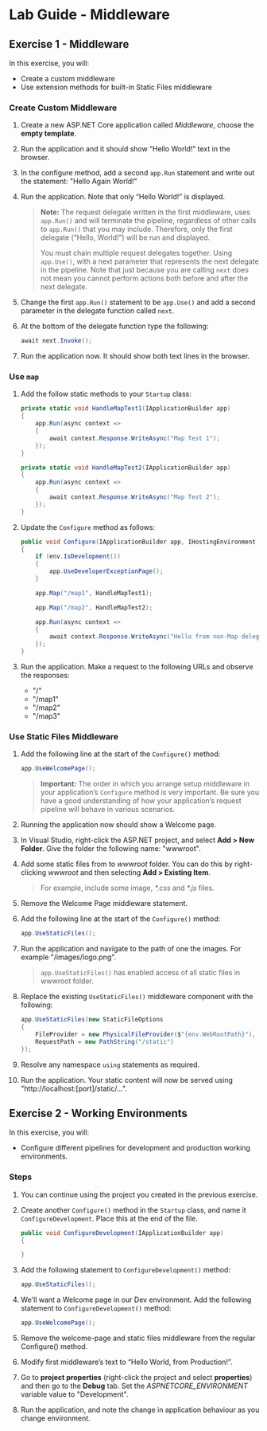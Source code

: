 # Lab Guide - Middleware

## Exercise 1 - Middleware
In this exercise, you will:
* Create a custom middleware
* Use extension methods for built-in Static Files middleware

### Create Custom Middleware

1. Create a new ASP.NET Core application called *Middleware*, choose the **empty template**.

2. Run the application and it should show “Hello World!” text in the browser.

3. In the configure method, add a second ```app.Run``` statement and write out the statement:
"Hello Again World!"

4. Run the application. Note that only “Hello World!” is displayed.

    > **Note:** The request delegate written in the first middleware, uses ```app.Run()``` and will terminate the pipeline, regardless of other calls to ```app.Run()``` that you may include. Therefore, only the first delegate (“Hello, World!”) will be run and displayed.
    >
    > You must chain multiple request delegates together. Using ```app.Use()```, with a next parameter that represents the next delegate in the pipeline. Note that just because you are calling ```next``` does not mean you cannot perform actions both before and after the next delegate.

5. Change the first ```app.Run()``` statement to be ```app.Use()``` and add a second parameter in the delegate function called ```next```.

6. At the bottom of the delegate function type the following:

    ```c#
    await next.Invoke();
    ```

7. Run the application now. It should show both text lines in the browser.

### Use ```map```

1. Add the follow static methods to your ```Startup``` class:

    ```c#
    private static void HandleMapTest1(IApplicationBuilder app)
    {
        app.Run(async context =>
        {
            await context.Response.WriteAsync("Map Test 1");
        });
    }

    private static void HandleMapTest2(IApplicationBuilder app)
    {
        app.Run(async context =>
        {
            await context.Response.WriteAsync("Map Test 2");
        });
    }
    ```

2. Update the ```Configure``` method as follows:

    ```c#
    public void Configure(IApplicationBuilder app, IHostingEnvironment env)
    {
        if (env.IsDevelopment())
        {
            app.UseDeveloperExceptionPage();
        }

        app.Map("/map1", HandleMapTest1);

        app.Map("/map2", HandleMapTest2);

        app.Run(async context =>
        {
            await context.Response.WriteAsync("Hello from non-Map delegate.");
        });
    }
    ```

3. Run the application. Make a request to the following URLs and observe the responses:

    * "/"
    * "/map1"
    * "/map2"
    * "/map3"


### Use Static Files Middleware

1. Add the following line at the start of the ```Configure()``` method:

    ```c#
    app.UseWelcomePage();
    ```

    > **Important:** The order in which you arrange setup middleware in your application’s ```Configure``` method is very important. Be sure you have a good understanding of how your application’s request pipeline will behave in various scenarios.

3. Running the application now should show a Welcome page.

4. In Visual Studio, right-click the ASP.NET project, and select **Add > New Folder**. Give the folder the following name: "wwwroot".

4. Add some static files from to *wwwroot* folder. You can do this by right-clicking *wwwroot* and then selecting **Add > Existing Item**.

    > For example, include some image, *\*.css* and *\*.js* files.

5. Remove the Welcome Page middleware statement.

6. Add the following line at the start of the ```Configure()``` method:

    ```c#
    app.UseStaticFiles();
    ```

7. Run the application and navigate to the path of one the images. For example "/images/logo.png".

    > ```app.UseStaticFiles()``` has enabled access of all static files in wwwroot folder.

8. Replace the existing ```UseStaticFiles()``` middleware component with the following:

    ```c#
    app.UseStaticFiles(new StaticFileOptions
    {
        FileProvider = new PhysicalFileProvider($"{env.WebRootPath}"),
        RequestPath = new PathString("/static")
    });
    ```
9. Resolve any namespace ```using``` statements as required.

10. Run the application. Your static content will now be served using "http://localhost:[port]/static/...".

## Exercise 2 - Working Environments
In this exercise, you will:
* Configure different pipelines for development and production working environments.

### Steps

1. You can continue using the project you created in the previous exercise. 

2. Create another ```Configure()``` method in the ```Startup``` class, and name it ```ConfigureDevelopment```. Place this at the end of the file.

    ```c#
    public void ConfigureDevelopment(IApplicationBuilder app)
	{

	}
    ```

3. Add the following statement to ```ConfigureDevelopment()``` method:

    ```c#
    app.UseStaticFiles();
    ```

4. We'll want a Welcome page in our Dev environment. Add the following statement to ```ConfigureDevelopment()``` method:

    ```c#
    app.UseWelcomePage();
    ```

5. Remove the welcome-page and static files middleware from the regular Configure() method.

6. Modify first middleware’s text to “Hello World, from Production!”.

7. Go to **project properties** (right-click the project and select **properties**) and then go to the **Debug** tab. Set the *ASPNETCORE_ENVIRONMENT* variable value to "Development".

8. Run the application, and note the change in application behaviour as you change environment.